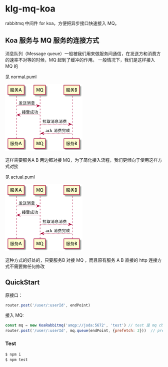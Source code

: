 # klg-mq-koa
rabbitmq 中间件 for koa，方便把异步接口快速接入 MQ。

## Koa 服务与 MQ 服务的连接方式
消息队列（Message queue）一般被我们用来做服务间通信，在发送方和消费方的速率不对等的时候，MQ 起到了缓冲的作用。
一般情况下，我们是这样接入 MQ 的

见 normal.puml


![](./images/normal.png)

这样需要服务A B 两边都对接 MQ，为了简化接入流程，我们更倾向于使用这样方式对接

见 actual.puml


![](./images/actual.png)

这种方式的好处的，只要服务B 对接 MQ ，而且原有服务 A B 直接的 http 连接方式不需要做任何修改

## QuickStart

原接口：

```js
router.post('/user/:userId', endPoint)
```

接入 MQ:

```js
const mq = new KoaRabbitmq('amqp://joda:5672', 'test') // test 是 mq channel 前缀，用于区分不同服务
router.post('/user/:userId', mq.queue(endPoint, {prefetch: 2}))  // prefetch 表示消费速率
```

### Test

```bash
$ npm i
$ npm test
```

